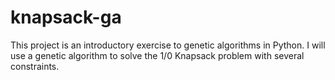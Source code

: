 # knapsack-ga
This project is an introductory exercise to genetic algorithms in Python. I will use a genetic algorithm to solve the 1/0 Knapsack problem with several constraints.

